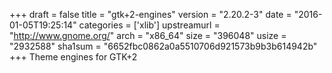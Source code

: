 +++
draft = false
title = "gtk+2-engines"
version = "2.20.2-3"
date = "2016-01-05T19:25:14"
categories = ['xlib']
upstreamurl = "http://www.gnome.org/"
arch = "x86_64"
size = "396048"
usize = "2932588"
sha1sum = "6652fbc0862a0a5510706d921573b9b3b614942b"
+++
Theme engines for GTK+2